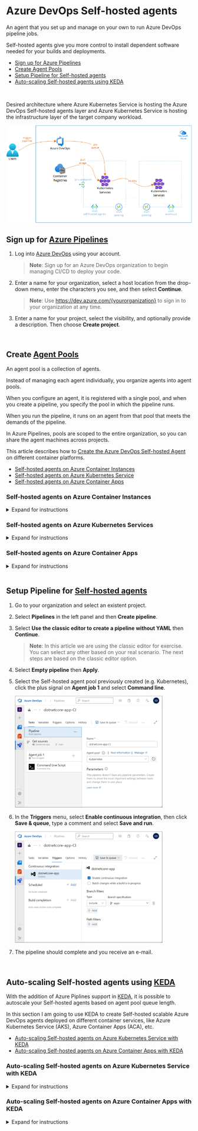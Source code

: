 # **Azure DevOps Self-hosted agents**

An agent that you set up and manage on your own to run Azure DevOps pipeline jobs.

Self-hosted agents give you more control to install dependent software needed for your builds and deployments.

- [Sign up for Azure Pipelines](#sign-up-for-azure-pipelines)
- [Create Agent Pools](#create-agent-pools)
- [Setup Pipeline for Self-hosted agents](#setup-pipeline-for-self-hosted-agents)
- [Auto-scaling Self-hosted agents using KEDA](#auto-scaling-self-hosted-agents-using-KEDA)

<br>

Desired architecture where Azure Kubernetes Service is hosting the Azure DevOps Self-hosted agents layer and Azure Kubernetes Service is hosting the infrastructure layer of the target company workload.

<img src="./images/aks-architecture.png" width="600">

<br>

## **Sign up for [Azure Pipelines](https://learn.microsoft.com/en-us/azure/devops/pipelines/get-started/pipelines-sign-up?view=azure-devops)**

1. Log into [Azure DevOps](https://dev.azure.com/) using your account.

   > **Note**: Sign up for an Azure DevOps organization to begin managing CI/CD to deploy your code.

2. Enter a name for your organization, select a host location from the drop-down menu, enter the characters you see, and then select **Continue**.

   > **Note**: Use https://dev.azure.com/{yourorganization} to sign in to your organization at any time.

3. Enter a name for your project, select the visibility, and optionally provide a description. Then choose **Create project**.

<br>

## **Create [Agent Pools](https://learn.microsoft.com/en-us/azure/devops/pipelines/agents/pools-queues?view=azure-devops&tabs=yaml%2Cbrowser#create-agent-pools)**

An agent pool is a collection of agents.

Instead of managing each agent individually, you organize agents into agent pools.

When you configure an agent, it is registered with a single pool, and when you create a pipeline, you specify the pool in which the pipeline runs.

When you run the pipeline, it runs on an agent from that pool that meets the demands of the pipeline.

In Azure Pipelines, pools are scoped to the entire organization, so you can share the agent machines across projects.

This article describes how to [Create the Azure DevOps Self-hosted Agent](https://learn.microsoft.com/en-us/azure/devops/pipelines/agents/pools-queues?view=azure-devops&tabs=yaml%2Cbrowser#create-agent-pools) on different container platforms.

- [Self-hosted agents on Azure Container Instances](#self-hosted-agents-on-azure-container-instances)
- [Self-hosted agents on Azure Kubernetes Service](#self-hosted-agents-on-azure-kubernetes-service)
- [Self-hosted agents on Azure Container Apps](#self-hosted-agents-on-azure-container-apps)

### Self-hosted agents on **Azure Container Instances**

<details>
<summary>Expand for instructions</summary>

1. Go to your organization and select **Organization settings**.

2. Select **Agent pools** in the left panel under **Pipelines**.

3. Select **Add pool**.

4. Select **Self-hosted** for **Pool type**, type the name of your pool (e.g. **ACI-pool**) and select **Create**.

5. Deploy and configure Azure Container Registry, in case you don't have one.

   > **Note**: Follow instructions from [Quickstart: Create an Azure container registry](https://learn.microsoft.com/en-us/azure/container-registry/container-registry-get-started-portal). After this, you can push and pull containers from Azure Container Registry.

6. Create in your machine a work directory of your choice and navigate into it.

7. Download files [``Dockerfile``](/adoagent/Dockerfile) and [``start.sh``](/adoagent/start.sh) and save them in your work directory.

8. Build the Azure Devops Self-hosted container based on your needs (tools, frameworks, etc) and push it into tour Container Registry repository.

   > **Note**: Replace ``[your registry]`` by your Container Registry account and ensure you are logged to the Container registry.

   ```console
   docker build -t [your registry]/adoagent:latest .
   docker push [your registry]/adoagent:latest
   ```

9. Download file [``azdevops-apps.yaml``](/ACI/azdevops-apps.yaml) and save it in your work directory.

   > **Note**: Replace values for vars ```location```, ```name```, ```image```, ```AZP_URL```, ```AZP_TOKEN```, ```AZP_POOL``` and ```'imageRegistryCredentials``` with your proper values.

   | Env Var | Description |
   |----------|---------------|
   | `AZP_URL` | The URL of the Azure DevOps or Azure DevOps Server instance. |
   | `AZP_TOKEN` | [Personal Access Token](https://learn.microsoft.com/en-us/azure/devops/organizations/accounts/use-personal-access-tokens-to-authenticate?view=azure-devops&amp%3Btabs=Windows&tabs=Windows) (PAT) with Agent Pools (read, manage) scope, created by a user who has permission to configure agents, at AZP_URL. |

10. Deploy the ACI container.

    > **Note**: Ensure your Azure Resource Group is created. Replace ``[resource group]`` and ``[your namespace]`` with your own values.

    ```console
    az container create \
      --resource-group [your resource group] \
      --file azdevops-apps.yml
      --namespace [your namespace]
    ```

11. Go to your **Organization settings**, select **Agent pools** and select the related **ACI** agent pool.

12. You should now see your ACI container instance connected in the **Agents** menu.

    > **Note**: You can run multiple ACI container instances using Container Groups. See [Tutorial: Deploy a multi-container group using Docker Compose](https://learn.microsoft.com/en-us/azure/container-instances/tutorial-docker-compose) for details.

    <img src="./images/aci-agent_connected.png" width="400">

</details>

### Self-hosted agents on **Azure Kubernetes Services**

<details>
<summary>Expand for instructions</summary>

1. Go to your organization and select **Organization settings**.

2. Select **Agent pools** in the left panel under **Pipelines**.

3. Select **Add pool**.

4. Select **Self-hosted** for **Pool type**, type the name of your pool (e.g. **AKS-pool**) and select **Create**.

5. Deploy and configure Azure Container Registry, in case you don't have one.

   > **Note**: Follow instructions from [Quickstart: Create an Azure container registry](https://learn.microsoft.com/en-us/azure/container-registry/container-registry-get-started-portal). After this, you can push and pull containers from Azure Container Registry.

6. Create in your machine a work directory of your choice and navigate into it.

7. Download files [``Dockerfile``](/adoagent/Dockerfile) and [``start.sh``](/adoagent/start.sh) and save them in your work directory.

8. Build the Azure Devops Self-hosted container based on your needs (tools, frameworks, etc) and push it into tour Container Registry repository.

   > **Note**: Replace ``[your registry]`` by your Container Registry account and ensure you are logged to the Container registry.

   ```console
   docker build -t [your registry]/adoagent:latest .
   docker push [your registry]/adoagent:latest
   ```

9. Deploy and configure Azure Kubernetes Service (AKS).

   > **Note**: Setup the AKS cluster based on your needs. In a public subnet, in a private subnet, etc. There are multiple choices you can select. Ensure you have all requirements satisfied, or just create an AKS cluster based on the [AKS Quickstart guide](https://learn.microsoft.com/en-us/azure/aks/learn/quick-kubernetes-deploy-cli).

10. Download the manifest [``azdevops-apps.yaml``](/ACI/azdevops-apps.yaml) and save it in your work directory.

    > **Note**: Replace values for vars ```location```, ```name```, ```image```, ```AZP_URL```, ```AZP_TOKEN```, ```AZP_POOL``` and ```'imageRegistryCredentials``` with your proper values.

    | Env Var | Description |
    |----------|---------------|
    | `AZP_URL` | The URL of the Azure DevOps or Azure DevOps Server instance. |
    | `AZP_TOKEN` | [Personal Access Token](https://learn.microsoft.com/en-us/azure/devops/organizations/accounts/use-personal-access-tokens-to-authenticate?view=azure-devops&amp%3Btabs=Windows&tabs=Windows) (PAT) with Agent Pools (read, manage) scope, created by a user who has permission to configure agents, at AZP_URL. |

11. Connect to your AKS cluster and deploy the manifest.

    > **Note**: Ensure your Azure Resource Group and AKS namespace are created. Replace ``[your subscription id]``, ``[your resource group]``,  ``[your AKS cluster]`` and ``[your namespace]`` with your own values.

    ```console
    az account set --subscription [your subscription id]
    az aks get-credentials --resource-group [your resource group] --name [your AKS cluster]
    kubectl apply -f azdevops-apps.yml -n [your namespace]
    ```

12. Go to your **Organization settings**, select **Agent pools** and select the related **AKS** agent pool.

13. You should now see your AKS pod instances connected in the **Agents** menu.

    > **Note**: You can run multiple pods as you want. In the picture there are 2 online as example only.

    <img src="./images/aks-agents_connected.png" width="400">

</details>

### Self-hosted agents on **Azure Container Apps**

<details>
<summary>Expand for instructions</summary>

1. Go to your organization and select **Organization settings**.

2. Select **Agent pools** in the left panel under **Pipelines**.

3. Select **Add pool**.

4. Select **Self-hosted** for **Pool type**, type the name of your pool (e.g. **ACA-pool**) and select **Create**.

5. Deploy and configure Azure Container Registry, in case you don't have one.

   > **Note**: Follow instructions from [Quickstart: Create an Azure container registry](https://learn.microsoft.com/en-us/azure/container-registry/container-registry-get-started-portal). After this, you can push and pull containers from Azure Container Registry.

6. Create in your machine a work directory of your choice and navigate into it.

7. Download files [``Dockerfile``](/adoagent/Dockerfile) and [``start.sh``](/adoagent/start.sh) and save them in your work directory.

8. Build the Azure Devops Self-hosted container based on your needs (tools, frameworks, etc) and push it into tour Container Registry repository.

   > **Note**: Replace ``[your registry]`` by your Container Registry account and ensure you are logged to the Container registry.

   ```console
   docker build -t [your registry]/adoagent:latest .
   docker push [your registry]/adoagent:latest
   ```

9. Deploy your Azure Container Apps instance.

    > **Note**: Below a deployment example. Ensure your Azure Resource Group is created. Replace ``[your ACA name]``, ``[your resource group]``, ``[your azure region]``, ``[your registry]``, ``[your ACA environment]``, ``[your registry user name]``, ``[your registry user password]``, ``[your personal access token]``, ``[your Azure organization]`` and ``[your Azure DevOps agent pool]`` with your own values. Follow the steps in [Quickstart: Deploy an existing container image with the command line](https://learn.microsoft.com/en-us/azure/container-apps/get-started-existing-container-image?tabs=bash&pivots=container-apps-private-registry) or check service docs for additional configuration options.

    ```console
    az containerapp env create \
    --name [your ACA environment] \
    --resource-group [your resource group] \
    --location [your azure region]

    az containerapp create \
    --name [your ACA name] \
    --resource-group [your resource group] \
    --image [your registry]/adoagent:latest \
    --environment [your ACA environment] \
    --registry-server [your registry] \
    --registry-username [your registry user name] \
    --registry-password [your registry user password] \
    --min-replicas 1 \
    --max-replicas 5 \
    --secrets 'azptoken=[your personal access token]' \
    --env-vars \
        'AZP_URL=https://dev.azure.com/[your Azure organization]' \
        'AZP_TOKEN=secretref:azptoken' \
        'AZP_POOL=[your Azure DevOps agent pool]'
    ```

10. Go to your **Organization settings**, select **Agent pools** and select the related **ACA** agent pool.

11. You should now see your Azure Container Apps containers connected in the **Agents** menu, as the example below.

    > **Note**: You can run multiple pods as you want. In the picture there are 2 online as example only.

</details>

<br>

## **Setup Pipeline for [Self-hosted agents](https://learn.microsoft.com/en-us/azure/devops/pipelines/agents/v2-linux?view=azure-devops)**

1. Go to your organization and select an existent project.

2. Select **Pipelines** in the left panel and then **Create pipeline**.

3. Select **Use the classic editor to create a pipeline without YAML** then **Continue**.

   > **Note**: In this article we are using the classic editor for exercise. You can select any other based on your real scenario. The next steps are based on the classic editor option.

4. Select **Empty pipeline** then **Apply**.

5. Select the Self-hosted agent pool previously created (e.g. Kubernetes), click the plus signal on **Agent job 1** and select **Command line**.

   <img src="./images/ado-pipeline-tasks.png" width="400">

6. In the **Triggers** menu, select **Enable continuous integration**, then click **Save & queue**, type a comment and select **Save and run**.

   <img src="./images/ado-pipeline-trigger.png" width="400">

8. The pipeline should complete and you receive an e-mail.

<br>

## **Auto-scaling Self-hosted agents using [KEDA](https://keda.sh/docs/2.3/scalers/azure-pipelines/)**

With the addition of Azure Piplines support in [KEDA](https://keda.sh/docs/2.3/scalers/azure-pipelines/), it is possible to autoscale your Self-hosted agents based on agent pool queue length.

In this section I am going to use KEDA to create Self-hosted scalable Azure DevOps agents deployed on different container services, like Azure Kubernetes Service (AKS), Azure Container Apps (ACA), etc.

- [Auto-scaling Self-hosted agents on Azure Kubernetes Service with KEDA](#auto-scaling-self-hosted-agents-on-azure-kubernetes-service-with-KEDA)
- [Auto-scaling Self-hosted agents on Azure Container Apps with KEDA](#auto-scaling-self-hosted-agents-on-azure-container-apps-with-KEDA)

### Auto-scaling Self-hosted agents on **Azure Kubernetes Service** with **KEDA**

<details>
<summary>Expand for instructions</summary>

1. Setup **KEDA** into your AKS cluster according to procedure [Deploying KEDA](https://keda.sh/docs/latest/deploy/).

   > **Note**: [Self-hosted agents on AKS](#self-hosted-agents-on-aks) is required for this step.

2. Download manifest [``azdevops-keda.yml``](/AKS/azdevops-keda.yml) and apply it to create the resource **ScaledObject**. It will enable KEDA to scale your Self-hosted agents.

   ```
   kubectl apply -f azdevops-keda.yml -n [your namespace]
   ```

3. It's now time to see autoscaling in action.

   - First, check the current pods running in the deployment. In my case I have only one.

     <img src="./images/aks-auto_scaling-pods-before.png" width="400">

   - Now queue some Azure Pipeline builds and let´s them to be pending.

     <img src="./images/aks-auto_scaling-pipeline-pending.png" width="400">

   - As a result, you see KEDA scaling out the pods to meet the pending jobs. In my case, as I have only 2 [paralel jobs](https://learn.microsoft.com/en-us/azure/devops/pipelines/licensing/concurrent-jobs?view=azure-devops&tabs=ms-hosted) available, it scaled automatically to 2 pods.

     <img src="./images/aks-auto_scaling-pods-after.png" width="400">

</details>

### Auto-scaling Self-hosted agents on **Azure Container Apps** with **KEDA**

<details>
<summary>Expand for instructions</summary>

 <br>

1. Create in your machine a work directory of your choice and navigate into it.

2. Download files [``azdevops-keda.ps1``](/ACA/azdevops-keda.ps1), [``azdevops-pool.ps1``](/AKS/azdevops-pool.ps1) and [``aca-keda.json``](/ACA/aca-keda.json) to your work directory.

    > **Note**: Replace following variables on file ``azdevops-keda.ps1`` with your own values:
    > - ``[your ACA name]``
    > - ``[your resource group]``
    > - ``[your azure region]``
    > - ``[your registry]``
    > - ``[your ACA environment]``
    > - ``[your registry user name]``
    > - ``[your registry user password]``
    > - ``[your personal access token]``
    > - ``[your Azure organization]``
    > - ``[your Azure DevOps agent pool]``

<br>

4. Deploy your Azure Container Apps instance using **Powershell**.

   ```powershell
   azdevops-keda.ps1
    ```

5. It's now time to see autoscaling in action.

   - First, check the current pods running in the deployment. Go to your **Organization settings**, select **Agent pools** and select the related **ACA** agent pool.

   - Now queue some Azure Pipeline builds and let´s them to be pending.

   - As a result, you see KEDA taking care of multiple pipeline jobs. In my case, as I have only 2 [paralel jobs](https://learn.microsoft.com/en-us/azure/devops/pipelines/licensing/concurrent-jobs?view=azure-devops&tabs=ms-hosted) available, it scaled automatically to 2 pods.

     <img src="./images/aks-auto_scaling-pipeline-pending.png" width="400">

</details>